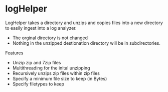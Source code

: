 # logHelper

LogHelper takes a directory and unzips and copies files into a new directory to easily ingest into a log analyzer.  
* The orginal directory is not changed
* Nothing in the unzipped destionation directory will be in subdirectories.

Features
* Unzip zip and 7zip files
* Multithreading for the inital unzipping
* Recursively unzips zip files within zip files
* Specify a minimum file size to keep (in Bytes)
* Specify filetypes to keep
